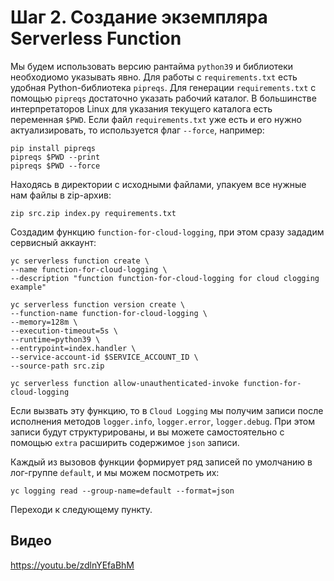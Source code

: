 # Шаг 2. Создание экземпляра Serverless Function

Мы будем использовать версию рантайма `python39` и библиотеки необходиомо указывать явно. Для работы с `requirements.txt` есть удобная Python-библиотека `pipreqs`. Для генерации `requirements.txt` с помощью `pipreqs` достаточно указать рабочий каталог. В большинстве интерпретаторов Linux для указания текущего каталога есть переменная `$PWD`. Если файл `requirements.txt` уже есть  и его нужно актуализировать, то используется флаг `--force`, например:

    pip install pipreqs
    pipreqs $PWD --print
    pipreqs $PWD --force

Находясь в директории с исходными файлами, упакуем все нужные нам файлы в zip-архив:

    zip src.zip index.py requirements.txt 

Создадим функцию `function-for-cloud-logging`, при этом сразу зададим сервисный аккаунт:

    yc serverless function create \
    --name function-for-cloud-logging \
    --description "function function-for-cloud-logging for cloud clogging example"

    yc serverless function version create \
    --function-name function-for-cloud-logging \
    --memory=128m \
    --execution-timeout=5s \
    --runtime=python39 \
    --entrypoint=index.handler \
    --service-account-id $SERVICE_ACCOUNT_ID \
    --source-path src.zip

    yc serverless function allow-unauthenticated-invoke function-for-cloud-logging

Если вызвать эту функцию, то в `Cloud Logging` мы получим записи после исполнения методов `logger.info`, `logger.error`, `logger.debug`. При этом записи будут структурированы, и вы можете самостоятельно с помощью `extra` расширить содержимое `json` записи.

Каждый из вызовов функции формирует ряд записей по умолчанию в лог-группе `default`, и мы можем посмотреть их:

    yc logging read --group-name=default --format=json

Переходи к следующему пункту.

## Видео

https://youtu.be/zdlnYEfaBhM